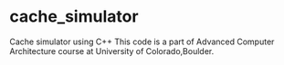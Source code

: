 # cache_simulator
Cache simulator using C++
This code is a part of Advanced Computer Architecture course at University of Colorado,Boulder.
